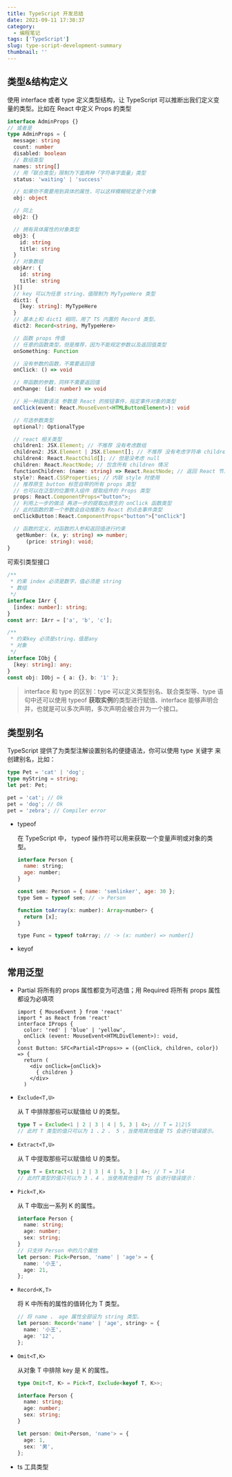 ```yaml
---
title: TypeScript 开发总结
date: 2021-09-11 17:38:37
category:
  - 编程笔记
tags: ['TypeScript']
slug: type-script-development-summary
thumbnail: ''
---
```


## 类型&结构定义

使用 interface 或者 type 定义类型结构，让 TypeScript 可以推断出我们定义变量的类型。比如在 React 中定义 Props 的类型

```ts
interface AdminProps {}
// 或者是
type AdminProps = {
  message: string
  count: number
  disabled: boolean
  // 数组类型
  names: string[]
  // 用「联合类型」限制为下面两种「字符串字面量」类型
  status: 'waiting' | 'success'

  // 如果你不需要用到具体的属性，可以这样模糊规定是个对象
  obj: object

  // 同上
  obj2: {}

  // 拥有具体属性的对象类型
  obj3: {
    id: string
    title: string
  }
  // 对象数组
  objArr: {
    id: string
    title: string
  }[]
  // key 可以为任意 string，值限制为 MyTypeHere 类型
  dict1: {
    [key: string]: MyTypeHere
  }
  // 基本上和 dict1 相同，用了 TS 内置的 Record 类型。
  dict2: Record<string, MyTypeHere>

  // 函数 props 传值
  // 任意的函数类型，但是推荐，因为不能规定参数以及返回值类型
  onSomething: Function

  // 没有参数的函数，不需要返回值
  onClick: () => void

  // 带函数的参数，同样不需要返回值
  onChange: (id: number) => void

  // 另一种函数语法 参数是 React 的按钮事件，指定事件对象的类型
  onClick(event: React.MouseEvent<HTMLButtonElement>): void

  // 可选参数类型
  optional?: OptionalType

  // react 相关类型
  children1: JSX.Element; // 不推荐 没有考虑数组
  children2: JSX.Element | JSX.Element[]; // 不推荐 没有考虑字符串 children
  children4: React.ReactChild[]; // 但是没考虑 null
  children: React.ReactNode; // 包含所有 children 情况
  functionChildren: (name: string) => React.ReactNode; // 返回 React 节点的函数
  style?: React.CSSProperties; // 内联 style 时使用
  // 推荐原生 button 标签自带的所有 props 类型
  // 也可以在泛型的位置传入组件 提取组件的 Props 类型
  props: React.ComponentProps<"button">;
  // 利用上一步的做法 再进一步的提取出原生的 onClick 函数类型
  // 此时函数的第一个参数会自动推断为 React 的点击事件类型
  onClickButton：React.ComponentProps<"button">["onClick"]

  // 函数的定义，对函数的入参和返回值进行约束
   getNumber: (x, y: string) => number;
      (price: string): void;
}
```

可索引类型接口

```ts
/**
 * 约束 index 必须是数字，值必须是 string
 * 数组
 */
interface IArr {
  [index: number]: string;
}
const arr: IArr = ['a', 'b', 'c'];

/**
 * 约束key 必须是string，值是any
 * 对象
 */
interface IObj {
  [key: string]: any;
}
const obj: IObj = { a: {}, b: '1' };
```

> interface 和 type 的区别：type 可以定义类型别名、联合类型等、type 语句中还可以使用 typeof **获取实例**的类型进行赋值、interface 能够声明合并，也就是可以多次声明，多次声明会被合并为一个接口。

## 类型别名

TypeScript 提供了为类型注解设置别名的便捷语法，你可以使用 type 关键字 来创建别名，比如：

```ts
type Pet = 'cat' | 'dog';
type myString = string;
let pet: Pet;

pet = 'cat'; // Ok
pet = 'dog'; // Ok
pet = 'zebra'; // Compiler error
```

- typeof

  在 TypeScript 中， typeof 操作符可以用来获取一个变量声明或对象的类型。

  ```js
  interface Person {
    name: string;
    age: number;
  }

  const sem: Person = { name: 'semlinker', age: 30 };
  type Sem = typeof sem; // -> Person

  function toArray(x: number): Array<number> {
    return [x];
  }

  type Func = typeof toArray; // -> (x: number) => number[]
  ```

- keyof

## 常用泛型

- Partial 将所有的 props 属性都变为可选值；用 Required 将所有 props 属性都设为必填项

  ```tsx
  import { MouseEvent } from 'react'
  import * as React from 'react'
  interface IProps {
    color: 'red' | 'blue' | 'yellow',
    onClick (event: MouseEvent<HTMLDivElement>): void,
  }
  const Button: SFC<Partial<IProps>> = ({onClick, children, color}) => {
    return (
      <div onClick={onClick}>
        { children }
      </div>
    )
  ```

- `Exclude<T,U>`

  从 T 中排除那些可以赋值给 U 的类型。

  ```ts
  type T = Exclude<1 | 2 | 3 | 4 | 5, 3 | 4>; // T = 1|2|5
  // 此时 T 类型的值只可以为 1 、2 、 5 ，当使用其他值是 TS 会进行错误提示。
  ```

- `Extract<T,U>`

  从 T 中提取那些可以赋值给 U 的类型。

  ```ts
  type T = Extract<1 | 2 | 3 | 4 | 5, 3 | 4>; // T = 3|4
  // 此时T类型的值只可以为 3 、4 ，当使用其他值时 TS 会进行错误提示：
  ```

- `Pick<T,K>`

  从 T 中取出一系列 K 的属性。

  ```ts
  interface Person {
    name: string;
    age: number;
    sex: string;
  }
  // 只支持 Person 中的几个属性
  let person: Pick<Person, 'name' | 'age'> = {
    name: '小王',
    age: 21,
  };
  ```

- `Record<K,T>`

  将 K 中所有的属性的值转化为 T 类型。

  ```ts
  // 将 name 、 age 属性全部设为 string 类型。
  let person: Record<'name' | 'age', string> = {
    name: '小王',
    age: '12',
  };
  ```

- `Omit<T,K>`

  从对象 T 中排除 key 是 K 的属性。

  ```ts
  type Omit<T, K> = Pick<T, Exclude<keyof T, K>>;

  interface Person {
    name: string;
    age: number;
    sex: string;
  }

  let person: Omit<Person, 'name'> = {
    age: 1,
    sex: '男',
  };
  ```

<!-- <https://my.oschina.net/u/4386652/blog/4892397>
<https://itbilu.com/javascript/js/typescript.html>

https://blog.csdn.net/qq_33221861/article/details/112369522 -->

<!-- typescript + react -->
<!-- https://juejin.cn/post/6910863689260204039#heading-11 -->
<!-- https://github.com/fi3ework/blog/tree/master/react-typescript-cheatsheet-cn -->

- ts 工具类型

<!-- https://www.cnblogs.com/cangqinglang/p/12896595.html -->
<!-- https://www.cnblogs.com/Grewer/p/10973744.html -->
<!-- https://blog.csdn.net/weixin_38080573/article/details/92838045 -->
